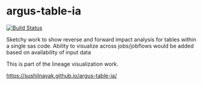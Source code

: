 # argus-table-ia

[![Build Status](https://travis-ci.org/sushilnayak/argus-table-ia.svg?branch=master)](https://travis-ci.org/sushilnayak/argus-table-ia)

Sketchy work to show reverse and forward impact analysis for tables within a single sas code. Ability to visualize across jobs/jobflows would be added based on availability of input data

This is part of the lineage visualization work.

https://sushilnayak.github.io/argus-table-ia/
